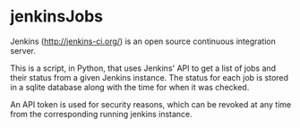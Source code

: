 # jenkinsJobs

Jenkins (http://jenkins-ci.org/) is an open source continuous integration server.

This is a script, in Python, that uses Jenkins' API to get a list of jobs and their status from a given Jenkins instance.
The status for each job is stored in a sqlite database along with the time for when it was checked.

An API token is used for security reasons, which can be revoked at any time from the corresponding running jenkins instance.
